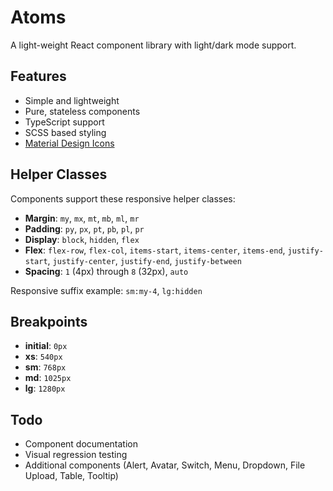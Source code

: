 # Atoms

A light-weight React component library with light/dark mode support.

## Features

- Simple and lightweight
- Pure, stateless components
- TypeScript support
- SCSS based styling
- [Material Design Icons](https://pictogrammers.com/library/mdi)

## Helper Classes

Components support these responsive helper classes:

- **Margin**: `my`, `mx`, `mt`, `mb`, `ml`, `mr`
- **Padding**: `py`, `px`, `pt`, `pb`, `pl`, `pr`
- **Display**: `block`, `hidden`, `flex`
- **Flex**: `flex-row`, `flex-col`, `items-start`, `items-center`, `items-end`, `justify-start`, `justify-center`, `justify-end`, `justify-between`
- **Spacing**: `1` (4px) through `8` (32px), `auto`

Responsive suffix example: `sm:my-4`, `lg:hidden`

## Breakpoints

- **initial**: `0px`
- **xs**: `540px`
- **sm**: `768px`
- **md**: `1025px`
- **lg**: `1280px`

## Todo

- Component documentation
- Visual regression testing
- Additional components (Alert, Avatar, Switch, Menu, Dropdown, File Upload, Table, Tooltip)
